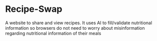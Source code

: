 # Recipe-Swap
A website to share and view recipes. It uses AI to fill/validate nutritional information so browsers do not need to worry about misinformation regarding nutritional information of their meals
